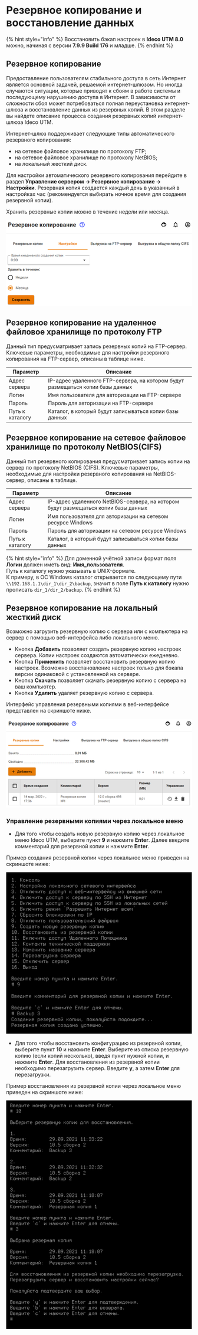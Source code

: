 # Резервное копирование и восстановление данных

{% hint style="info" %}
Восстановить бэкап настроек в **Ideco UTM 8.0** можно, начиная с версии **7.9.9 Build 176** и младше.
{% endhint %}

## Резервное копирование

Предоставление пользователям стабильного доступа в сеть Интернет является основной задачей, решаемой интернет-шлюзом. Но иногда случаются ситуации, которые приводят к сбоям в работе системы и последующему нарушению доступа в Интернет. В зависимости от сложности сбоя может потребоваться полная переустановка интернет-шлюза и восстановление данных из резервных копий. В этом разделе вы найдете описание процесса создания резервных копий интернет-шлюза Ideco UTM.

Интернет-шлюз поддерживает следующие типы автоматического резервного копирования:

* на сетевое файловое хранилище по протоколу FTP;
* на сетевое файловое хранилище по протоколу NetBIOS;
* на локальный жесткий диск.

Для настройки автоматического резервного копирования перейдите в раздел **Управление сервером -> Резервное копирование -> Настройки**. Резервная копия создается каждый день в указанный в настройках час (рекомендуется выбирать ночное время для создания резервной копии).

Хранить резервные копии можно в течение недели или месяца.

![](../.gitbook/assets/backup-add.png)

## Резервное копирование на удаленное файловое хранилище по протоколу FTP

Данный тип предусматривает запись резервных копий на FTP-сервер. Ключевые параметры, необходимые для настройки резервного копирования на FTP-сервер, описаны в таблице ниже.

| Параметр        | Описание                                                                        |
| --------------- | ------------------------------------------------------------------------------- |
| Адрес сервера   | IP-адрес удаленного FTP-сервера, на котором будут размещаться копии базы данных |
| Логин           | Имя пользователя для авторизации на FTP-сервере                                 |
| Пароль          | Пароль для авторизации на FTP-сервере                                           |
| Путь к каталогу | Каталог, в который будут записываться копии базы данных                         |

## Резервное копирование на сетевое файловое хранилище по протоколу NetBIOS(CIFS)

Данный тип резервного копирования предусматривает запись копии на сервер по протоколу NetBIOS (CIFS). Ключевые параметры, необходимые для настройки резервного копирования на NetBIOS-сервер, описаны в таблице.

| Параметр        | Описание                                                                            |
| --------------- | ----------------------------------------------------------------------------------- |
| Адрес сервера   | IP-адрес удаленного NetBIOS-сервера, на котором будут размещаться копии базы данных |
| Логин           | Имя пользователя для авторизации на сетевом ресурсе Windows                         |
| Пароль          | Пароль для авторизации на сетевом ресурсе Windows                                   |
| Путь к каталогу | Каталог, в который будут записываться копии базы данных                             |

{% hint style="info" %}
Для доменной учётной записи формат поля **Логин** должен иметь вид: **Имя\_пользователя**. \
Путь к каталогу нужно указывать в UNIX-формате. \
К примеру, в ОС Windows каталог открывается по следующему пути `\\192.168.1.1\dir_1\dir_2\backup`, значит в поле **Путь к каталогу** нужно прописать `dir_1/dir_2/backup`.
{% endhint %}

## Резервное копирование на локальный жесткий диск

Возможно загрузить резервную копию с сервера или с компьютера на сервер с помощью веб-интерфейса либо локального меню.

* Кнопка **Добавить** позволяет создать резервную копию настроек сервера. Копии настроек создаются автоматически ежедневно.
* Кнопка **Применить** позволяет восстановить резервную копию настроек. Возможно восстановление настроек только для бэкапа версии одинаковой с установленной на сервере.
* Кнопка **Скачать** позволяет скачать резервную копию с сервера на ваш компьютер.
* Кнопка **Удалить** удаляет резервную копию с сервера.

Интерфейс управления резервными копиями в веб-интерфейсе представлен на скриншоте ниже.

![](../.gitbook/assets/backup-new.png)

### Управление резервными копиями через локальное меню

* Для того чтобы создать новую резервную копию через локальное меню Ideco UTM, выберите пункт **9** и нажмите **Enter**. Далее введите комментарий для резервной копии и нажмите **Enter**.

Пример создания резервной копии через локальное меню приведен на скриншоте ниже:

![](../.gitbook/assets/local-menu-add-backup.png)

* Для того чтобы восстановить конфигурацию из резервной копии, выберите пункт **10** и нажмите **Enter**. Выберите из списка резервную копию (если копий несколько), введя пункт нужной копии, и нажмите **Enter**. Для восстановления из резервной копии необходимо перезагрузить сервер. Введите **y**, а затем **Enter** для перезагрузки.

Пример восстановления из резервной копии через локальное меню приведен на скриншоте ниже:

![](../.gitbook/assets/local-menu-recovery.png)
